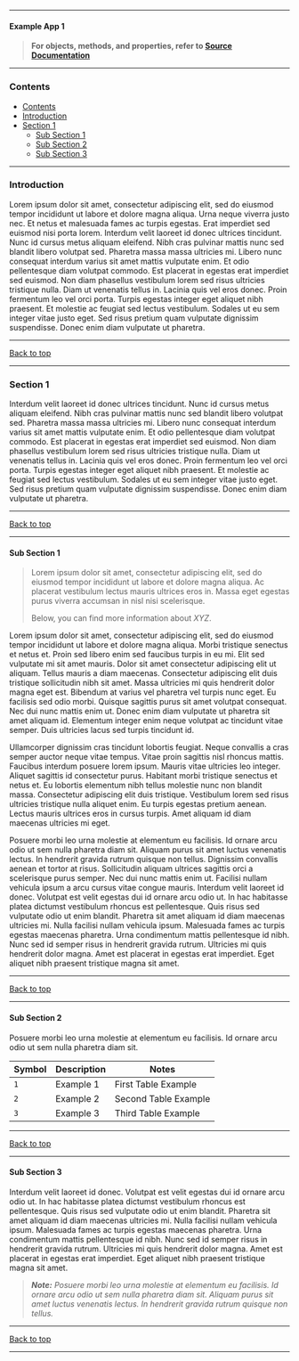 <!--
Title: Example App 1 - Documentation
Author: Skylar Paulson (spaulson@adworthy.com)
Version: 1.0.4
-->

<script type="text/javascript" src="../Connector.js"></script>
<hidden id="top">

---

<!-- Document Start -->
#### Example App 1

> **For objects, methods, and properties, refer to [Source Documentation](source_docs/html/index.html)**

---

### Contents

- [Contents](#contents)
- [Introduction](#introduction)
- [Section 1](#section-1)
  - [Sub Section 1](#sub-section-1)
  - [Sub Section 2](#sub-section-2)
  - [Sub Section 3](#sub-section-3)

---

### Introduction

Lorem ipsum dolor sit amet, consectetur adipiscing elit, sed do eiusmod tempor incididunt ut labore et dolore magna aliqua. Urna neque viverra justo nec. Et netus et malesuada fames ac turpis egestas. Erat imperdiet sed euismod nisi porta lorem. Interdum velit laoreet id donec ultrices tincidunt. Nunc id cursus metus aliquam eleifend. Nibh cras pulvinar mattis nunc sed blandit libero volutpat sed. Pharetra massa massa ultricies mi. Libero nunc consequat interdum varius sit amet mattis vulputate enim. Et odio pellentesque diam volutpat commodo. Est placerat in egestas erat imperdiet sed euismod. Non diam phasellus vestibulum lorem sed risus ultricies tristique nulla. Diam ut venenatis tellus in. Lacinia quis vel eros donec. Proin fermentum leo vel orci porta. Turpis egestas integer eget aliquet nibh praesent. Et molestie ac feugiat sed lectus vestibulum. Sodales ut eu sem integer vitae justo eget. Sed risus pretium quam vulputate dignissim suspendisse. Donec enim diam vulputate ut pharetra.

---

[Back to top](#top)

---

### Section 1

Interdum velit laoreet id donec ultrices tincidunt. Nunc id cursus metus aliquam eleifend. Nibh cras pulvinar mattis nunc sed blandit libero volutpat sed. Pharetra massa massa ultricies mi. Libero nunc consequat interdum varius sit amet mattis vulputate enim. Et odio pellentesque diam volutpat commodo. Est placerat in egestas erat imperdiet sed euismod. Non diam phasellus vestibulum lorem sed risus ultricies tristique nulla. Diam ut venenatis tellus in. Lacinia quis vel eros donec. Proin fermentum leo vel orci porta. Turpis egestas integer eget aliquet nibh praesent. Et molestie ac feugiat sed lectus vestibulum. Sodales ut eu sem integer vitae justo eget. Sed risus pretium quam vulputate dignissim suspendisse. Donec enim diam vulputate ut pharetra.

---

[Back to top](#top)

---

#### Sub Section 1

> Lorem ipsum dolor sit amet, consectetur adipiscing elit, sed do eiusmod tempor incididunt ut labore et dolore magna aliqua. Ac placerat vestibulum lectus mauris ultrices eros in. Massa eget egestas purus viverra accumsan in nisl nisi scelerisque.
>
> Below, you can find more information about *XYZ*.

Lorem ipsum dolor sit amet, consectetur adipiscing elit, sed do eiusmod tempor incididunt ut labore et dolore magna aliqua. Morbi tristique senectus et netus et. Proin sed libero enim sed faucibus turpis in eu mi. Elit sed vulputate mi sit amet mauris. Dolor sit amet consectetur adipiscing elit ut aliquam. Tellus mauris a diam maecenas. Consectetur adipiscing elit duis tristique sollicitudin nibh sit amet. Massa ultricies mi quis hendrerit dolor magna eget est. Bibendum at varius vel pharetra vel turpis nunc eget. Eu facilisis sed odio morbi. Quisque sagittis purus sit amet volutpat consequat. Nec dui nunc mattis enim ut. Donec enim diam vulputate ut pharetra sit amet aliquam id. Elementum integer enim neque volutpat ac tincidunt vitae semper. Duis ultricies lacus sed turpis tincidunt id.

Ullamcorper dignissim cras tincidunt lobortis feugiat. Neque convallis a cras semper auctor neque vitae tempus. Vitae proin sagittis nisl rhoncus mattis. Faucibus interdum posuere lorem ipsum. Mauris vitae ultricies leo integer. Aliquet sagittis id consectetur purus. Habitant morbi tristique senectus et netus et. Eu lobortis elementum nibh tellus molestie nunc non blandit massa. Consectetur adipiscing elit duis tristique. Vestibulum lorem sed risus ultricies tristique nulla aliquet enim. Eu turpis egestas pretium aenean. Lectus mauris ultrices eros in cursus turpis. Amet aliquam id diam maecenas ultricies mi eget.

Posuere morbi leo urna molestie at elementum eu facilisis. Id ornare arcu odio ut sem nulla pharetra diam sit. Aliquam purus sit amet luctus venenatis lectus. In hendrerit gravida rutrum quisque non tellus. Dignissim convallis aenean et tortor at risus. Sollicitudin aliquam ultrices sagittis orci a scelerisque purus semper. Nec dui nunc mattis enim ut. Facilisi nullam vehicula ipsum a arcu cursus vitae congue mauris. Interdum velit laoreet id donec. Volutpat est velit egestas dui id ornare arcu odio ut. In hac habitasse platea dictumst vestibulum rhoncus est pellentesque. Quis risus sed vulputate odio ut enim blandit. Pharetra sit amet aliquam id diam maecenas ultricies mi. Nulla facilisi nullam vehicula ipsum. Malesuada fames ac turpis egestas maecenas pharetra. Urna condimentum mattis pellentesque id nibh. Nunc sed id semper risus in hendrerit gravida rutrum. Ultricies mi quis hendrerit dolor magna. Amet est placerat in egestas erat imperdiet. Eget aliquet nibh praesent tristique magna sit amet.

---

[Back to top](#top)

---

#### Sub Section 2

Posuere morbi leo urna molestie at elementum eu facilisis. Id ornare arcu odio ut sem nulla pharetra diam sit.

| Symbol | Description | Notes |
| ------ | ----------- | ----- |
| `1` | Example 1 | First Table Example |
| `2` | Example 2 | Second Table Example |
| `3` | Example 3 | Third Table Example |

---

[Back to top](#top)

---

#### Sub Section 3

Interdum velit laoreet id donec. Volutpat est velit egestas dui id ornare arcu odio ut. In hac habitasse platea dictumst vestibulum rhoncus est pellentesque. Quis risus sed vulputate odio ut enim blandit. Pharetra sit amet aliquam id diam maecenas ultricies mi. Nulla facilisi nullam vehicula ipsum. Malesuada fames ac turpis egestas maecenas pharetra. Urna condimentum mattis pellentesque id nibh. Nunc sed id semper risus in hendrerit gravida rutrum. Ultricies mi quis hendrerit dolor magna. Amet est placerat in egestas erat imperdiet. Eget aliquet nibh praesent tristique magna sit amet.

> ***Note:** Posuere morbi leo urna molestie at elementum eu facilisis. Id ornare arcu odio ut sem nulla pharetra diam sit. Aliquam purus sit amet luctus venenatis lectus. In hendrerit gravida rutrum quisque non tellus.*

---

[Back to top](#top)

---

<!-- End of Document -->

<!-- CSS Styles -->
<style>
    true::before {
        content: "✔";
        color: green;
        font-weight: bold;
    }

    false::before {
        content: "✖";
        color: red;
        font-weight: bold;
    }

    num {
        color: blue;
        font-weight: bold;
    }

    na::before {
        content: "N/A";
        color: grey;
        font-weight: bold;
        font-style: italic;
    }
</style>
<!-- End of Styles -->
